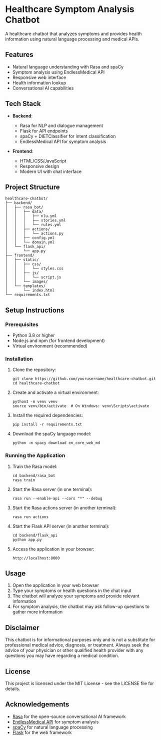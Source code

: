 # Healthcare Symptom Analysis Chatbot

A healthcare chatbot that analyzes symptoms and provides health information using natural language processing and medical APIs.

## Features

- Natural language understanding with Rasa and spaCy
- Symptom analysis using EndlessMedical API
- Responsive web interface
- Health information lookup
- Conversational AI capabilities

## Tech Stack

- **Backend**:
  - Rasa for NLP and dialogue management
  - Flask for API endpoints
  - spaCy + DIETClassifier for intent classification
  - EndlessMedical API for symptom analysis

- **Frontend**:
  - HTML/CSS/JavaScript
  - Responsive design
  - Modern UI with chat interface

## Project Structure

```
healthcare-chatbot/
├── backend/
│   ├── rasa_bot/
│   │   ├── data/
│   │   │   ├── nlu.yml
│   │   │   ├── stories.yml
│   │   │   └── rules.yml
│   │   ├── actions/
│   │   │   └── actions.py
│   │   ├── config.yml
│   │   └── domain.yml
│   └── flask_api/
│       └── app.py
├── frontend/
│   ├── static/
│   │   ├── css/
│   │   │   └── styles.css
│   │   ├── js/
│   │   │   └── script.js
│   │   └── images/
│   └── templates/
│       └── index.html
└── requirements.txt
```

## Setup Instructions

### Prerequisites

- Python 3.8 or higher
- Node.js and npm (for frontend development)
- Virtual environment (recommended)

### Installation

1. Clone the repository:
   ```
   git clone https://github.com/yourusername/healthcare-chatbot.git
   cd healthcare-chatbot
   ```

2. Create and activate a virtual environment:
   ```
   python3 -m venv venv
   source venv/bin/activate  # On Windows: venv\Scripts\activate
   ```

3. Install the required dependencies:
   ```
   pip install -r requirements.txt
   ```

4. Download the spaCy language model:
   ```
   python -m spacy download en_core_web_md
   ```

### Running the Application

1. Train the Rasa model:
   ```
   cd backend/rasa_bot
   rasa train
   ```

2. Start the Rasa server (in one terminal):
   ```
   rasa run --enable-api --cors "*" --debug
   ```

3. Start the Rasa actions server (in another terminal):
   ```
   rasa run actions
   ```

4. Start the Flask API server (in another terminal):
   ```
   cd backend/flask_api
   python app.py
   ```

5. Access the application in your browser:
   ```
   http://localhost:8000
   ```

## Usage

1. Open the application in your web browser
2. Type your symptoms or health questions in the chat input
3. The chatbot will analyze your symptoms and provide relevant information
4. For symptom analysis, the chatbot may ask follow-up questions to gather more information

## Disclaimer

This chatbot is for informational purposes only and is not a substitute for professional medical advice, diagnosis, or treatment. Always seek the advice of your physician or other qualified health provider with any questions you may have regarding a medical condition.

## License

This project is licensed under the MIT License - see the LICENSE file for details.

## Acknowledgements

- [Rasa](https://rasa.com/) for the open-source conversational AI framework
- [EndlessMedical API](https://endlessmedical.com/) for symptom analysis
- [spaCy](https://spacy.io/) for natural language processing
- [Flask](https://flask.palletsprojects.com/) for the web framework